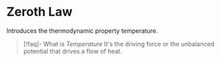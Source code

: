 # Zeroth Law
Introduces the thermodynamic property temperature.

>[!faq]- What is *Temperature*
> It's the driving force or the unbalanced potential that drives a flow of heat.